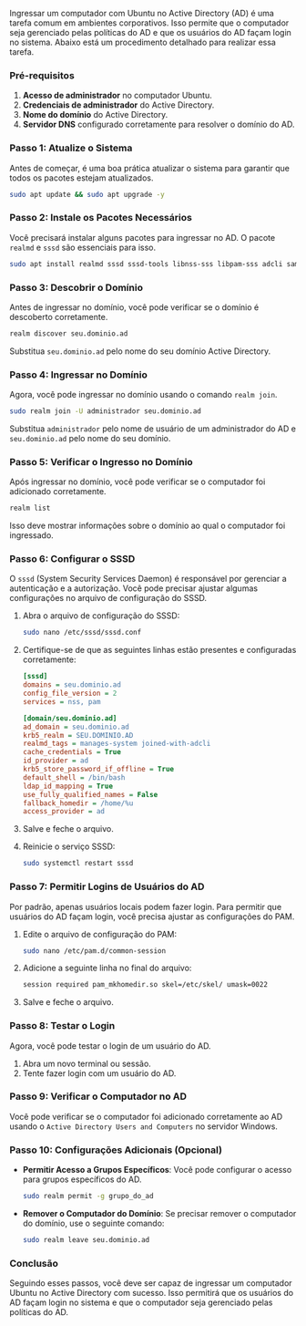 Ingressar um computador com Ubuntu no Active Directory (AD) é uma tarefa comum em ambientes corporativos. Isso permite que o computador seja gerenciado pelas políticas do AD e que os usuários do AD façam login no sistema. Abaixo está um procedimento detalhado para realizar essa tarefa.

### Pré-requisitos
1. **Acesso de administrador** no computador Ubuntu.
2. **Credenciais de administrador** do Active Directory.
3. **Nome do domínio** do Active Directory.
4. **Servidor DNS** configurado corretamente para resolver o domínio do AD.

### Passo 1: Atualize o Sistema
Antes de começar, é uma boa prática atualizar o sistema para garantir que todos os pacotes estejam atualizados.

```bash
sudo apt update && sudo apt upgrade -y
```

### Passo 2: Instale os Pacotes Necessários
Você precisará instalar alguns pacotes para ingressar no AD. O pacote `realmd` e `sssd` são essenciais para isso.

```bash
sudo apt install realmd sssd sssd-tools libnss-sss libpam-sss adcli samba-common-bin
```

### Passo 3: Descobrir o Domínio
Antes de ingressar no domínio, você pode verificar se o domínio é descoberto corretamente.

```bash
realm discover seu.dominio.ad
```

Substitua `seu.dominio.ad` pelo nome do seu domínio Active Directory.

### Passo 4: Ingressar no Domínio
Agora, você pode ingressar no domínio usando o comando `realm join`.

```bash
sudo realm join -U administrador seu.dominio.ad
```

Substitua `administrador` pelo nome de usuário de um administrador do AD e `seu.dominio.ad` pelo nome do seu domínio.

### Passo 5: Verificar o Ingresso no Domínio
Após ingressar no domínio, você pode verificar se o computador foi adicionado corretamente.

```bash
realm list
```

Isso deve mostrar informações sobre o domínio ao qual o computador foi ingressado.

### Passo 6: Configurar o SSSD
O `sssd` (System Security Services Daemon) é responsável por gerenciar a autenticação e a autorização. Você pode precisar ajustar algumas configurações no arquivo de configuração do SSSD.

1. Abra o arquivo de configuração do SSSD:

   ```bash
   sudo nano /etc/sssd/sssd.conf
   ```

2. Certifique-se de que as seguintes linhas estão presentes e configuradas corretamente:

   ```ini
   [sssd]
   domains = seu.dominio.ad
   config_file_version = 2
   services = nss, pam

   [domain/seu.dominio.ad]
   ad_domain = seu.dominio.ad
   krb5_realm = SEU.DOMINIO.AD
   realmd_tags = manages-system joined-with-adcli
   cache_credentials = True
   id_provider = ad
   krb5_store_password_if_offline = True
   default_shell = /bin/bash
   ldap_id_mapping = True
   use_fully_qualified_names = False
   fallback_homedir = /home/%u
   access_provider = ad
   ```

3. Salve e feche o arquivo.

4. Reinicie o serviço SSSD:

   ```bash
   sudo systemctl restart sssd
   ```

### Passo 7: Permitir Logins de Usuários do AD
Por padrão, apenas usuários locais podem fazer login. Para permitir que usuários do AD façam login, você precisa ajustar as configurações do PAM.

1. Edite o arquivo de configuração do PAM:

   ```bash
   sudo nano /etc/pam.d/common-session
   ```

2. Adicione a seguinte linha no final do arquivo:

   ```bash
   session required pam_mkhomedir.so skel=/etc/skel/ umask=0022
   ```

3. Salve e feche o arquivo.

### Passo 8: Testar o Login
Agora, você pode testar o login de um usuário do AD.

1. Abra um novo terminal ou sessão.
2. Tente fazer login com um usuário do AD.

### Passo 9: Verificar o Computador no AD
Você pode verificar se o computador foi adicionado corretamente ao AD usando o `Active Directory Users and Computers` no servidor Windows.

### Passo 10: Configurações Adicionais (Opcional)
- **Permitir Acesso a Grupos Específicos**: Você pode configurar o acesso para grupos específicos do AD.

  ```bash
  sudo realm permit -g grupo_do_ad
  ```

- **Remover o Computador do Domínio**: Se precisar remover o computador do domínio, use o seguinte comando:

  ```bash
  sudo realm leave seu.dominio.ad
  ```

### Conclusão
Seguindo esses passos, você deve ser capaz de ingressar um computador Ubuntu no Active Directory com sucesso. Isso permitirá que os usuários do AD façam login no sistema e que o computador seja gerenciado pelas políticas do AD.
